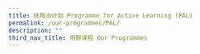 ```yaml
---
title: 体陶冶计划 Programme for Active Learning (PAL)
permalink: /our-programmes/PAL/
description: ""
third_nav_title: 培群课程 Our Programmes
---
```

